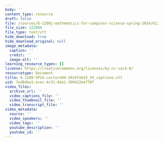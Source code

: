 ```yaml
---
body: ''
content_type: resource
draft: false
file: /courses/6-1200j-mathematics-for-computer-science-spring-2024/61200-sp24-lecture04-2024feb15_v4_captions.vtt
file_size: 122944
file_type: text/vtt
hide_download: true
hide_download_original: null
image_metadata:
  caption: ''
  credit: ''
  image-alt: ''
learning_resource_types: []
license: https://creativecommons.org/licenses/by-nc-sa/4.0/
resourcetype: Document
title: 6.1200-SP24-Lecture04-2024feb15_V4_captions.vtt
uid: 7ed84ba1-ecec-4c31-84a1-399422eef70f
video_files:
  archive_url: ''
  video_captions_file: ''
  video_thumbnail_file: ''
  video_transcript_file: ''
video_metadata:
  source: ''
  video_speakers: ''
  video_tags: ''
  youtube_description: ''
  youtube_id: ''
---
```

